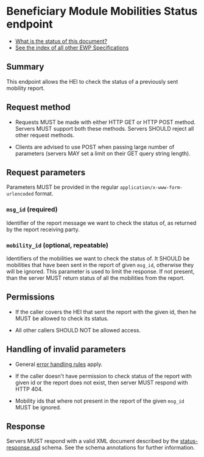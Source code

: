 Beneficiary Module Mobilities Status endpoint
=============================================

* [What is the status of this document?][statuses]
* [See the index of all other EWP Specifications][develhub]


Summary
-------

This endpoint allows the HEI to check the status of a previously sent mobility report.


Request method
--------------

 * Requests MUST be made with either HTTP GET or HTTP POST method. Servers MUST
   support both these methods. Servers SHOULD reject all other request methods.

 * Clients are advised to use POST when passing large number of parameters
   (servers MAY set a limit on their GET query string length).


Request parameters
------------------

Parameters MUST be provided in the regular `application/x-www-form-urlencoded`
format.


### `msg_id` (required)

Identifier of the report message we want to check the status of, as returned by
the report receiving party.


### `mobility_id` (optional, repeatable)

Identifiers of the mobilities we want to check the status of. It SHOULD be mobilities
that have been sent in the report of given `msg_id`, otherwise they will be ignored.
This parameter is used to limit the response. If not present, than the server MUST
return status of all the mobilities from the report.


Permissions
-----------

 * If the caller covers the HEI that sent the report with the given id,
   then he MUST be allowed to check its status.

 * All other callers SHOULD NOT be allowed access.


Handling of invalid parameters
------------------------------

 * General [error handling rules][error-handling] apply.

 * If the caller doesn't have permission to check status of the report with given id
   or the report does not exist, then server MUST respond with HTTP 404.
   
 * Mobility ids that where not present in the report of the given `msg_id`
   MUST be ignored.


Response
--------

Servers MUST respond with a valid XML document described by the
[status-response.xsd](status-response.xsd) schema. See the schema annotations for
further information.


[develhub]: http://developers.erasmuswithoutpaper.eu/
[error-handling]: https://github.com/erasmus-without-paper/ewp-specs-architecture#error-handling
[statuses]: https://github.com/erasmus-without-paper/ewp-specs-management#statuses
